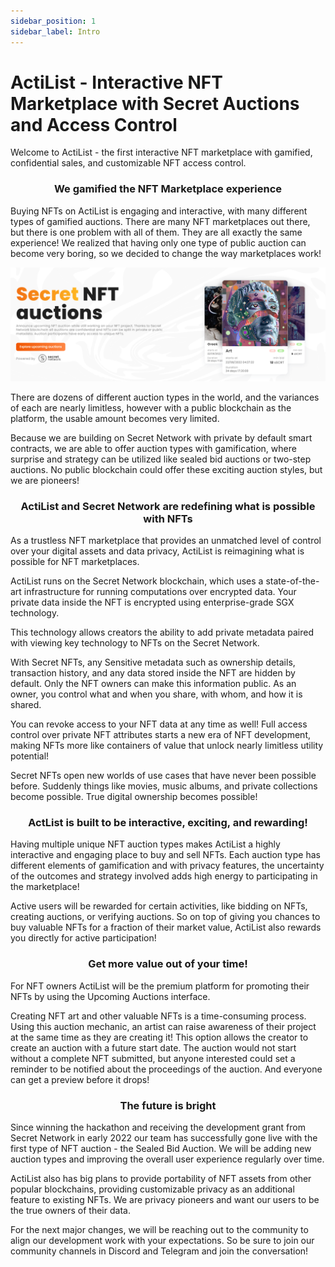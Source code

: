 ```yaml
---
sidebar_position: 1
sidebar_label: Intro
---
```


# ActiList - Interactive NFT Marketplace with Secret Auctions and Access Control

Welcome to ActiList - the first interactive NFT marketplace with gamified, confidential sales, and customizable NFT access control.

### <p align="center">We gamified the NFT Marketplace experience</p> 

Buying NFTs on ActiList is engaging and interactive, with many different types of gamified auctions. There are many NFT marketplaces out there, but there is one problem with all of them. They are all exactly the same experience! We realized that having only one type of public auction can become very boring, so we decided to change the way marketplaces work!

![Intro banner](./banner.png)

There are dozens of different auction types in the world, and the variances of each are nearly limitless, however with a public blockchain as the platform, the usable amount becomes very limited.

Because we are building on Secret Network with private by default smart contracts, we are able to offer auction types with gamification, where surprise and strategy can be utilized like sealed bid auctions or two-step auctions. No public blockchain could offer these exciting auction styles, but we are pioneers!

### <p align="center">ActiList and Secret Network are redefining what is possible with NFTs</p>

As a trustless NFT marketplace that provides an unmatched level of control over your digital assets and data privacy, ActiList is reimagining what is possible for NFT marketplaces.

ActiList runs on the Secret Network blockchain, which uses a state-of-the-art infrastructure for running computations over encrypted data. Your private data inside the NFT is encrypted using enterprise-grade SGX technology.

This technology allows creators the ability to add private metadata paired with viewing key technology to NFTs on the Secret Network.

With Secret NFTs, any Sensitive metadata such as ownership details, transaction history, and any data stored inside the NFT are hidden by default. Only the NFT owners can make this information public. As an owner, you control what and when you share, with whom, and how it is shared.

You can revoke access to your NFT data at any time as well! Full access control over private NFT attributes starts a new era of NFT development, making NFTs more like containers of value that unlock nearly limitless utility potential!

Secret NFTs open new worlds of use cases that have never been possible before. Suddenly things like movies, music albums, and private collections become possible. True digital ownership becomes possible!

### <p align="center">ActList is built to be interactive, exciting, and rewarding!</p>

Having multiple unique NFT auction types makes ActiList a highly interactive and engaging place to buy and sell NFTs. Each auction type has different elements of gamification and with privacy features, the uncertainty of the outcomes and strategy involved adds high energy to participating in the marketplace!

Active users will be rewarded for certain activities, like bidding on NFTs, creating auctions, or verifying auctions. So on top of giving you chances to buy valuable NFTs for a fraction of their market value, ActiList also rewards you directly for active participation!

### <p align="center"> Get more value out of your time!</p>

For NFT owners ActiList will be the premium platform for promoting their NFTs by using the Upcoming Auctions interface.

Creating NFT art and other valuable NFTs is a time-consuming process. Using this auction mechanic, an artist can raise awareness of their project at the same time as they are creating it! This option allows the creator to create an auction with a future start date. The auction would not start without a complete NFT submitted, but anyone interested could set a reminder to be notified about the proceedings of the auction. And everyone can get a preview before it drops!

### <p align="center"> The future is bright</p>

Since winning the hackathon and receiving the development grant from Secret Network in early 2022 our team has successfully gone live with the first type of NFT auction - the Sealed Bid Auction. We will be adding new auction types and improving the overall user experience regularly over time.

ActiList also has big plans to provide portability of NFT assets from other popular blockchains, providing customizable privacy as an additional feature to existing NFTs. We are privacy pioneers and want our users to be the true owners of their data.

For the next major changes, we will be reaching out to the community to align our development work with your expectations. So be sure to join our community channels in Discord and Telegram and join the conversation!
